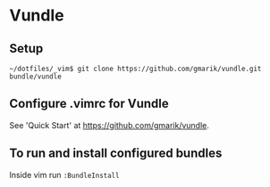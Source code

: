 Vundle
=======
Setup
-----
```
~/dotfiles/_vim$ git clone https://github.com/gmarik/vundle.git bundle/vundle
```

Configure .vimrc for Vundle
---------------------------
See 'Quick Start' at https://github.com/gmarik/vundle.

To run and install configured bundles
-------------------------------------
Inside vim run `:BundleInstall`
